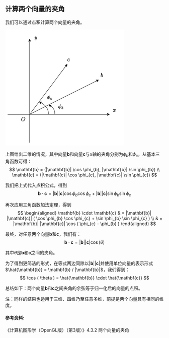 ## 计算两个向量的夹角

我们可以通过点积计算两个向量的夹角。

![二维向量的夹角](draw.io/vectorial_angle_cosine.png)

上图给出二维的情况，其中向量$\mathbf{b}$和向量$\mathbf{c}$与$x$轴的夹角分别为$\phi_{b}$和$\phi_{c}$，从基本三角函数可得：
$$
\mathbf{b} = (|\mathbf{b}| \cos \phi_{b}, |\mathbf{b}| \sin \phi_{b}) \\
\mathbf{c} = (|\mathbf{c}| \cos \phi_{c}, |\mathbf{c}| \sin \phi_{c})
$$

我们把上式代入点积公式，得到
$$
\mathbf{b} \cdot \mathbf{c} =
|\mathbf{b}| |\mathbf{c}| \cos \phi_{b} \cos \phi_{c} +
|\mathbf{b}| |\mathbf{c}| \sin \phi_{b} \sin \phi_{c}
$$

再次应用三角函数加法定理，得到
$$
\begin{aligned}
\mathbf{b} \cdot \mathbf{c} & =
|\mathbf{b}| |\mathbf{c}| ( \cos \phi_{b} \cos \phi_{c} + \sin \phi_{b} \sin \phi_{c} ) \\
& = |\mathbf{b}| |\mathbf{c}| \cos ( \phi_{c} - \phi_{b} )
\end{aligned}
$$

最终，对任意两个向量$\mathbf{b}$和$\mathbf{c}$，我们有：
$$
\mathbf{b} \cdot \mathbf{c} =
|\mathbf{b}| |\mathbf{c}| \cos ( \theta )
$$

其中$\theta$是$\mathbf{b}$和$\mathbf{c}$之间的夹角。

为了得到更简洁的形式，在等式两边同除以$|\mathbf{b}| |\mathbf{c}|$并使用单位向量的表示形式$\hat{\mathbf{b}} = \mathbf{b} / |\mathbf{b}|$，我们得到：
$$
\cos ( \theta ) = \hat{\mathbf{b}} \cdot \hat{\mathbf{c}}
$$

总结如下：两个向量$\mathbf{b}$和$\mathbf{c}$之间夹角的余弦等于归一化后的向量的点积。

注：同样的结果也适用于三维、四维乃至任意多维，前提是两个向量具有相同的维度。

#### 参考资料:
《计算机图形学（OpenGL版）（第3版）》4.3.2 两个向量的夹角

